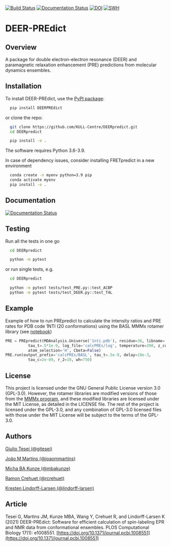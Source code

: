 [![Build Status](https://app.travis-ci.com/KULL-Centre/DEERpredict.svg?branch=main)](https://app.travis-ci.com/KULL-Centre/DEERpredict)
[![Documentation Status](https://readthedocs.org/projects/deerpredict/badge/?version=latest)](https://deerpredict.readthedocs.io)
[![DOI](https://zenodo.org/badge/217526987.svg)](https://zenodo.org/badge/latestdoi/217526987)
[![SWH](https://archive.softwareheritage.org/badge/origin/https://github.com/KULL-Centre/DEERpredict/)](https://archive.softwareheritage.org/browse/origin/?origin_url=https://github.com/KULL-Centre/DEERpredict)

DEER-PREdict
===========

Overview
--------

A package for double electron-electron resonance (DEER) and paramagnetic relaxation enhancement (PRE) predictions from molecular dynamics ensembles.

Installation
------------

To install DEER-PREdict, use the [PyPI package](https://pypi.org/project/DEERPREdict):

```bash
  pip install DEERPREdict
```

or clone the repo:

```bash
  git clone https://github.com/KULL-Centre/DEERpredict.git
  cd DEERpredict

  pip install -e . 
```

The software requires Python 3.6-3.9.

In case of dependency issues, consider installing FRETpredict in a new environment

```bash
  conda create -n myenv python=3.9 pip
  conda activate myenv
  pip install -e .
```

Documentation
-------------

[![Documentation Status](https://readthedocs.org/projects/deerpredict/badge/?version=latest&style=for-the-badge)](https://deerpredict.readthedocs.io)


Testing
-------

Run all the tests in one go

```bash
  cd DEERpredict

  python -m pytest
```
or run single tests, e.g.

```bash
  cd DEERpredict

  python -m pytest tests/test_PRE.py::test_ACBP
  python -m pytest tests/test_DEER.py::test_T4L
```

Example
-------------

Example of how to run PREpredict to calculate the intensity ratios and PRE rates for PDB code 1NTI (20 conformations) using the BASL MMMx rotamer library (see [notebook](https://github.com/KULL-Centre/DEERpredict/blob/main/tests/data/ACBP/ACBP.ipynb))

```python
PRE = PREpredict(MDAnalysis.Universe('1nti.pdb'), residue=36, libname='BASL MMMx',
          tau_t=.5*1e-9, log_file='calcPREs/log', temperature=298, z_cutoff=0.05,
          atom_selection='H', Cbeta=False)
PRE.run(output_prefix='calcPREs/BASL', tau_t=.5e-9, delay=10e-3,
          tau_c=2e-09, r_2=10, wh=750)
```

License
-------------

This project is licensed under the GNU General Public License version 3.0 (GPL-3.0). However, the rotamer libraries are modified versions of those from the [MMMx program](https://mmmx.info/index.html), and these modified libraries are licensed under the MIT License, as detailed in the LICENSE file. The rest of the project is licensed under the GPL-3.0, and any combination of GPL-3.0 licensed files with those under the MIT License will be subject to the terms of the GPL-3.0.

Authors
-------------

[Giulio Tesei (@gitesei)](https://github.com/gitesei)

[João M Martins (@joaommartins)](https://github.com/joaommartins)

[Micha BA Kunze (@mbakunze)](https://github.com/mbakunze)

[Ramon Crehuet (@rcrehuet)](https://github.com/rcrehuet)

[Kresten Lindorff-Larsen (@lindorff-larsen)](https://github.com/lindorff-larsen)


Article
-------------

Tesei G, Martins JM, Kunze MBA, Wang Y, Crehuet R, and Lindorff-Larsen K (2021) 
DEER-PREdict: Software for efficient calculation of spin-labeling EPR and NMR data from conformational ensembles. 
PLOS Computational Biology 17(1): e1008551. [https://doi.org/10.1371/journal.pcbi.1008551](https://doi.org/10.1371/journal.pcbi.1008551)
